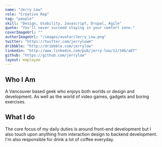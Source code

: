 ```yaml
---
name: "Jerry Low"
role: "Creative Rep"
tag: "people"
skill: "Design, Usability, Javascript, Drupal, Agile"
quote: "You'll never succeed staying in your comfort zone."
coverImageUrl: ""
authorImageUrl: "/images/avatar/Jerry_Low.png"
twitter: "https://twitter.com/jerrylowm"
dribbble: "http://dribbble.com/jerrylow"
linkedin: "http://www.linkedin.com/pub/jerry-low/12/346/a07"
github: "https://github.com/jerrylow"
layout: employee
---
```


## Who I Am

A Vancouver based geek who enjoys both worlds or design and development. As well as the world of video games, gadgets and boring exercises.

## What I do

 The core focus of my daily duties is around front-end development but I also touch upon anything from interaction design to backend development. I'm also responsible for drink a lot of coffee everyday.
